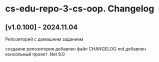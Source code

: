 # cs-edu-repo-3-cs-oop. Changelog

## [v1.0.100] - 2024.11.04

Репозиторий с домашним заданием

создание репозитория
добавлен файл CHANGELOG.md
добавлен консольный проект .Net 8.0


